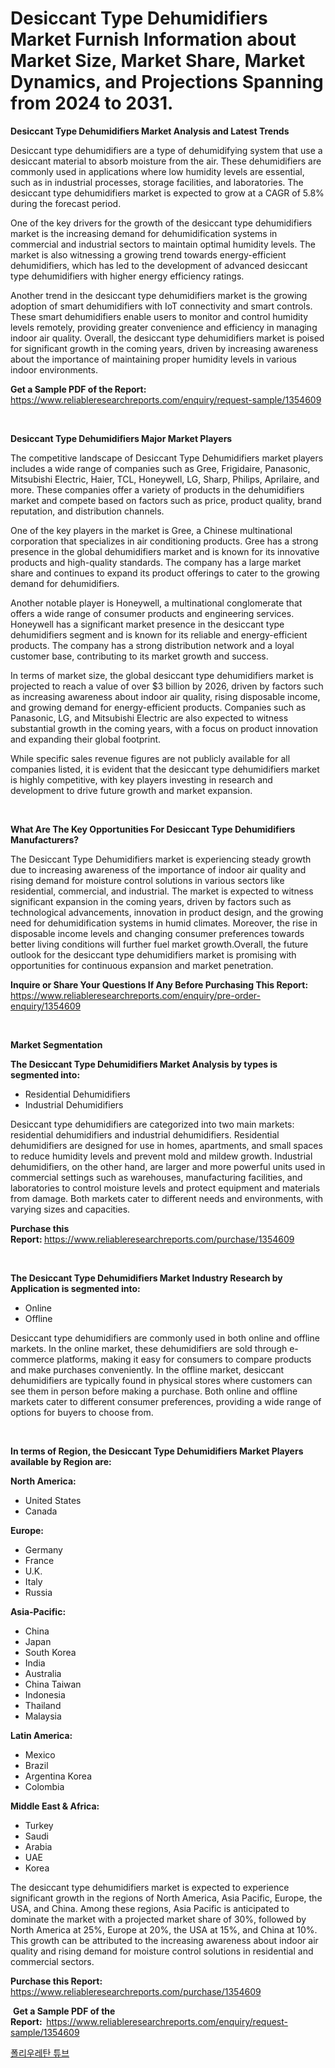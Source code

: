 <p><h1>Desiccant Type Dehumidifiers Market Furnish Information about Market Size, Market Share, Market Dynamics, and Projections Spanning from 2024 to 2031.</h1></p><p><strong>Desiccant Type Dehumidifiers Market Analysis and Latest Trends</strong></p>
<p><p>Desiccant type dehumidifiers are a type of dehumidifying system that use a desiccant material to absorb moisture from the air. These dehumidifiers are commonly used in applications where low humidity levels are essential, such as in industrial processes, storage facilities, and laboratories. The desiccant type dehumidifiers market is expected to grow at a CAGR of 5.8% during the forecast period.</p><p>One of the key drivers for the growth of the desiccant type dehumidifiers market is the increasing demand for dehumidification systems in commercial and industrial sectors to maintain optimal humidity levels. The market is also witnessing a growing trend towards energy-efficient dehumidifiers, which has led to the development of advanced desiccant type dehumidifiers with higher energy efficiency ratings.</p><p>Another trend in the desiccant type dehumidifiers market is the growing adoption of smart dehumidifiers with IoT connectivity and smart controls. These smart dehumidifiers enable users to monitor and control humidity levels remotely, providing greater convenience and efficiency in managing indoor air quality. Overall, the desiccant type dehumidifiers market is poised for significant growth in the coming years, driven by increasing awareness about the importance of maintaining proper humidity levels in various indoor environments.</p></p>
<p><strong>Get a Sample PDF of the Report:&nbsp;</strong> <a href="https://www.reliableresearchreports.com/enquiry/request-sample/1354609">https://www.reliableresearchreports.com/enquiry/request-sample/1354609</a></p>
<p>&nbsp;</p>
<p><strong>Desiccant Type Dehumidifiers Major Market Players</strong></p>
<p><p>The competitive landscape of Desiccant Type Dehumidifiers market players includes a wide range of companies such as Gree, Frigidaire, Panasonic, Mitsubishi Electric, Haier, TCL, Honeywell, LG, Sharp, Philips, Aprilaire, and more. These companies offer a variety of products in the dehumidifiers market and compete based on factors such as price, product quality, brand reputation, and distribution channels.</p><p>One of the key players in the market is Gree, a Chinese multinational corporation that specializes in air conditioning products. Gree has a strong presence in the global dehumidifiers market and is known for its innovative products and high-quality standards. The company has a large market share and continues to expand its product offerings to cater to the growing demand for dehumidifiers.</p><p>Another notable player is Honeywell, a multinational conglomerate that offers a wide range of consumer products and engineering services. Honeywell has a significant market presence in the desiccant type dehumidifiers segment and is known for its reliable and energy-efficient products. The company has a strong distribution network and a loyal customer base, contributing to its market growth and success.</p><p>In terms of market size, the global desiccant type dehumidifiers market is projected to reach a value of over $3 billion by 2026, driven by factors such as increasing awareness about indoor air quality, rising disposable income, and growing demand for energy-efficient products. Companies such as Panasonic, LG, and Mitsubishi Electric are also expected to witness substantial growth in the coming years, with a focus on product innovation and expanding their global footprint.</p><p>While specific sales revenue figures are not publicly available for all companies listed, it is evident that the desiccant type dehumidifiers market is highly competitive, with key players investing in research and development to drive future growth and market expansion.</p></p>
<p>&nbsp;</p>
<p><strong>What Are The Key Opportunities For Desiccant Type Dehumidifiers Manufacturers?</strong></p>
<p><p>The Desiccant Type Dehumidifiers market is experiencing steady growth due to increasing awareness of the importance of indoor air quality and rising demand for moisture control solutions in various sectors like residential, commercial, and industrial. The market is expected to witness significant expansion in the coming years, driven by factors such as technological advancements, innovation in product design, and the growing need for dehumidification systems in humid climates. Moreover, the rise in disposable income levels and changing consumer preferences towards better living conditions will further fuel market growth.Overall, the future outlook for the desiccant type dehumidifiers market is promising with opportunities for continuous expansion and market penetration.</p></p>
<p><strong>Inquire or Share Your Questions If Any Before Purchasing This Report:</strong> <a href="https://www.reliableresearchreports.com/enquiry/pre-order-enquiry/1354609">https://www.reliableresearchreports.com/enquiry/pre-order-enquiry/1354609</a></p>
<p>&nbsp;</p>
<p><strong>Market Segmentation</strong></p>
<p><strong>The Desiccant Type Dehumidifiers Market Analysis by types is segmented into:</strong></p>
<p><ul><li>Residential Dehumidifiers</li><li>Industrial Dehumidifiers</li></ul></p>
<p><p>Desiccant type dehumidifiers are categorized into two main markets: residential dehumidifiers and industrial dehumidifiers. Residential dehumidifiers are designed for use in homes, apartments, and small spaces to reduce humidity levels and prevent mold and mildew growth. Industrial dehumidifiers, on the other hand, are larger and more powerful units used in commercial settings such as warehouses, manufacturing facilities, and laboratories to control moisture levels and protect equipment and materials from damage. Both markets cater to different needs and environments, with varying sizes and capacities.</p></p>
<p><strong>Purchase this Report:&nbsp;</strong><a href="https://www.reliableresearchreports.com/purchase/1354609">https://www.reliableresearchreports.com/purchase/1354609</a></p>
<p>&nbsp;</p>
<p><strong>The Desiccant Type Dehumidifiers Market Industry Research by Application is segmented into:</strong></p>
<p><ul><li>Online</li><li>Offline</li></ul></p>
<p><p>Desiccant type dehumidifiers are commonly used in both online and offline markets. In the online market, these dehumidifiers are sold through e-commerce platforms, making it easy for consumers to compare products and make purchases conveniently. In the offline market, desiccant dehumidifiers are typically found in physical stores where customers can see them in person before making a purchase. Both online and offline markets cater to different consumer preferences, providing a wide range of options for buyers to choose from.</p></p>
<p>&nbsp;</p>
<p><strong>In terms of Region, the Desiccant Type Dehumidifiers Market Players available by Region are:</strong></p>
<p>
    <p> <strong> North America: </strong>
        <ul>
            <li>United States</li>
            <li>Canada</li>
        </ul>
        </p> 
    <p> <strong> Europe: </strong>
        <ul>
            <li>Germany</li>
            <li>France</li>
            <li>U.K.</li>
            <li>Italy</li>
            <li>Russia</li>
        </ul>
        </p> 
    <p> <strong> Asia-Pacific: </strong>
        <ul>
            <li>China</li>
            <li>Japan</li>
            <li>South Korea</li>
            <li>India</li>
            <li>Australia</li>
            <li>China Taiwan</li>
            <li>Indonesia</li>
            <li>Thailand</li>
            <li>Malaysia</li>
        </ul>
        </p> 
    <p> <strong> Latin America: </strong>
        <ul>
            <li>Mexico</li>
            <li>Brazil</li>
            <li>Argentina Korea</li>
            <li>Colombia</li>
        </ul>
        </p> 
    <p> <strong> Middle East & Africa: </strong>
        <ul>
            <li>Turkey</li>
            <li>Saudi</li>
            <li>Arabia</li>
            <li>UAE</li>
            <li>Korea</li>
        </ul>
    </p>
    </p>
<p><p>The desiccant type dehumidifiers market is expected to experience significant growth in the regions of North America, Asia Pacific, Europe, the USA, and China. Among these regions, Asia Pacific is anticipated to dominate the market with a projected market share of 30%, followed by North America at 25%, Europe at 20%, the USA at 15%, and China at 10%. This growth can be attributed to the increasing awareness about indoor air quality and rising demand for moisture control solutions in residential and commercial sectors.</p></p>
<p><strong>Purchase this Report: </strong><a href="https://www.reliableresearchreports.com/purchase/1354609">https://www.reliableresearchreports.com/purchase/1354609</a></p>
<p>&nbsp;<strong>Get a Sample PDF of the Report:&nbsp;&nbsp;</strong><a href="https://www.reliableresearchreports.com/enquiry/request-sample/1354609">https://www.reliableresearchreports.com/enquiry/request-sample/1354609</a></p>
<p><strong></strong></p>
<p><p><a href="https://github.com/rsg307664904/Market-Research-Report-List-1/blob/main/59575937545.md">폴리우레탄 튜브</a></p></p>